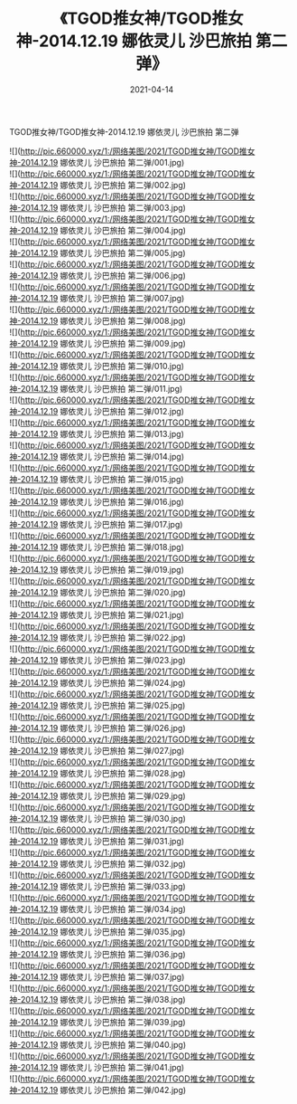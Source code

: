 ﻿---
layout: post
title:  《TGOD推女神/TGOD推女神-2014.12.19 娜依灵儿 沙巴旅拍 第二弹》
date:   2021-04-14
img: http://pic.660000.xyz/1:/网络美图/2021/TGOD推女神/TGOD推女神-2014.12.19 娜依灵儿 沙巴旅拍 第二弹/000.jpg
categories: [美女, 清纯, 唯美]
---

TGOD推女神/TGOD推女神-2014.12.19 娜依灵儿 沙巴旅拍 第二弹

 ![](http://pic.660000.xyz/1:/网络美图/2021/TGOD推女神/TGOD推女神-2014.12.19 娜依灵儿 沙巴旅拍 第二弹/001.jpg) <br>![](http://pic.660000.xyz/1:/网络美图/2021/TGOD推女神/TGOD推女神-2014.12.19 娜依灵儿 沙巴旅拍 第二弹/002.jpg) <br>![](http://pic.660000.xyz/1:/网络美图/2021/TGOD推女神/TGOD推女神-2014.12.19 娜依灵儿 沙巴旅拍 第二弹/003.jpg) <br>![](http://pic.660000.xyz/1:/网络美图/2021/TGOD推女神/TGOD推女神-2014.12.19 娜依灵儿 沙巴旅拍 第二弹/004.jpg) <br>![](http://pic.660000.xyz/1:/网络美图/2021/TGOD推女神/TGOD推女神-2014.12.19 娜依灵儿 沙巴旅拍 第二弹/005.jpg) <br>![](http://pic.660000.xyz/1:/网络美图/2021/TGOD推女神/TGOD推女神-2014.12.19 娜依灵儿 沙巴旅拍 第二弹/006.jpg) <br>![](http://pic.660000.xyz/1:/网络美图/2021/TGOD推女神/TGOD推女神-2014.12.19 娜依灵儿 沙巴旅拍 第二弹/007.jpg) <br>![](http://pic.660000.xyz/1:/网络美图/2021/TGOD推女神/TGOD推女神-2014.12.19 娜依灵儿 沙巴旅拍 第二弹/008.jpg) <br>![](http://pic.660000.xyz/1:/网络美图/2021/TGOD推女神/TGOD推女神-2014.12.19 娜依灵儿 沙巴旅拍 第二弹/009.jpg) <br>![](http://pic.660000.xyz/1:/网络美图/2021/TGOD推女神/TGOD推女神-2014.12.19 娜依灵儿 沙巴旅拍 第二弹/010.jpg) <br>![](http://pic.660000.xyz/1:/网络美图/2021/TGOD推女神/TGOD推女神-2014.12.19 娜依灵儿 沙巴旅拍 第二弹/011.jpg) <br>![](http://pic.660000.xyz/1:/网络美图/2021/TGOD推女神/TGOD推女神-2014.12.19 娜依灵儿 沙巴旅拍 第二弹/012.jpg) <br>![](http://pic.660000.xyz/1:/网络美图/2021/TGOD推女神/TGOD推女神-2014.12.19 娜依灵儿 沙巴旅拍 第二弹/013.jpg) <br>![](http://pic.660000.xyz/1:/网络美图/2021/TGOD推女神/TGOD推女神-2014.12.19 娜依灵儿 沙巴旅拍 第二弹/014.jpg) <br>![](http://pic.660000.xyz/1:/网络美图/2021/TGOD推女神/TGOD推女神-2014.12.19 娜依灵儿 沙巴旅拍 第二弹/015.jpg) <br>![](http://pic.660000.xyz/1:/网络美图/2021/TGOD推女神/TGOD推女神-2014.12.19 娜依灵儿 沙巴旅拍 第二弹/016.jpg) <br>![](http://pic.660000.xyz/1:/网络美图/2021/TGOD推女神/TGOD推女神-2014.12.19 娜依灵儿 沙巴旅拍 第二弹/017.jpg) <br>![](http://pic.660000.xyz/1:/网络美图/2021/TGOD推女神/TGOD推女神-2014.12.19 娜依灵儿 沙巴旅拍 第二弹/018.jpg) <br>![](http://pic.660000.xyz/1:/网络美图/2021/TGOD推女神/TGOD推女神-2014.12.19 娜依灵儿 沙巴旅拍 第二弹/019.jpg) <br>![](http://pic.660000.xyz/1:/网络美图/2021/TGOD推女神/TGOD推女神-2014.12.19 娜依灵儿 沙巴旅拍 第二弹/020.jpg) <br>![](http://pic.660000.xyz/1:/网络美图/2021/TGOD推女神/TGOD推女神-2014.12.19 娜依灵儿 沙巴旅拍 第二弹/021.jpg) <br>![](http://pic.660000.xyz/1:/网络美图/2021/TGOD推女神/TGOD推女神-2014.12.19 娜依灵儿 沙巴旅拍 第二弹/022.jpg) <br>![](http://pic.660000.xyz/1:/网络美图/2021/TGOD推女神/TGOD推女神-2014.12.19 娜依灵儿 沙巴旅拍 第二弹/023.jpg) <br>![](http://pic.660000.xyz/1:/网络美图/2021/TGOD推女神/TGOD推女神-2014.12.19 娜依灵儿 沙巴旅拍 第二弹/024.jpg) <br>![](http://pic.660000.xyz/1:/网络美图/2021/TGOD推女神/TGOD推女神-2014.12.19 娜依灵儿 沙巴旅拍 第二弹/025.jpg) <br>![](http://pic.660000.xyz/1:/网络美图/2021/TGOD推女神/TGOD推女神-2014.12.19 娜依灵儿 沙巴旅拍 第二弹/026.jpg) <br>![](http://pic.660000.xyz/1:/网络美图/2021/TGOD推女神/TGOD推女神-2014.12.19 娜依灵儿 沙巴旅拍 第二弹/027.jpg) <br>![](http://pic.660000.xyz/1:/网络美图/2021/TGOD推女神/TGOD推女神-2014.12.19 娜依灵儿 沙巴旅拍 第二弹/028.jpg) <br>![](http://pic.660000.xyz/1:/网络美图/2021/TGOD推女神/TGOD推女神-2014.12.19 娜依灵儿 沙巴旅拍 第二弹/029.jpg) <br>![](http://pic.660000.xyz/1:/网络美图/2021/TGOD推女神/TGOD推女神-2014.12.19 娜依灵儿 沙巴旅拍 第二弹/030.jpg) <br>![](http://pic.660000.xyz/1:/网络美图/2021/TGOD推女神/TGOD推女神-2014.12.19 娜依灵儿 沙巴旅拍 第二弹/031.jpg) <br>![](http://pic.660000.xyz/1:/网络美图/2021/TGOD推女神/TGOD推女神-2014.12.19 娜依灵儿 沙巴旅拍 第二弹/032.jpg) <br>![](http://pic.660000.xyz/1:/网络美图/2021/TGOD推女神/TGOD推女神-2014.12.19 娜依灵儿 沙巴旅拍 第二弹/033.jpg) <br>![](http://pic.660000.xyz/1:/网络美图/2021/TGOD推女神/TGOD推女神-2014.12.19 娜依灵儿 沙巴旅拍 第二弹/034.jpg) <br>![](http://pic.660000.xyz/1:/网络美图/2021/TGOD推女神/TGOD推女神-2014.12.19 娜依灵儿 沙巴旅拍 第二弹/035.jpg) <br>![](http://pic.660000.xyz/1:/网络美图/2021/TGOD推女神/TGOD推女神-2014.12.19 娜依灵儿 沙巴旅拍 第二弹/036.jpg) <br>![](http://pic.660000.xyz/1:/网络美图/2021/TGOD推女神/TGOD推女神-2014.12.19 娜依灵儿 沙巴旅拍 第二弹/037.jpg) <br>![](http://pic.660000.xyz/1:/网络美图/2021/TGOD推女神/TGOD推女神-2014.12.19 娜依灵儿 沙巴旅拍 第二弹/038.jpg) <br>![](http://pic.660000.xyz/1:/网络美图/2021/TGOD推女神/TGOD推女神-2014.12.19 娜依灵儿 沙巴旅拍 第二弹/039.jpg) <br>![](http://pic.660000.xyz/1:/网络美图/2021/TGOD推女神/TGOD推女神-2014.12.19 娜依灵儿 沙巴旅拍 第二弹/040.jpg) <br>![](http://pic.660000.xyz/1:/网络美图/2021/TGOD推女神/TGOD推女神-2014.12.19 娜依灵儿 沙巴旅拍 第二弹/041.jpg) <br>![](http://pic.660000.xyz/1:/网络美图/2021/TGOD推女神/TGOD推女神-2014.12.19 娜依灵儿 沙巴旅拍 第二弹/042.jpg) <br>